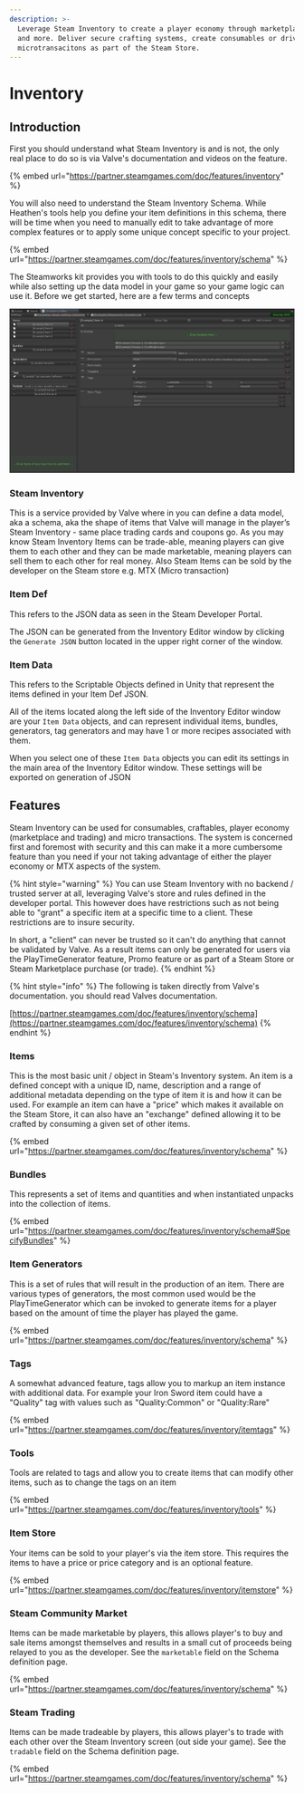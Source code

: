 ```yaml
---
description: >-
  Leverage Steam Inventory to create a player economy through marketplace, trade
  and more. Deliver secure crafting systems, create consumables or drive
  microtransacitons as part of the Steam Store.
---
```


# Inventory

## **Introduction**

First you should understand what Steam Inventory is and is not, the only real place to do so is via Valve's documentation and videos on the feature.&#x20;

{% embed url="https://partner.steamgames.com/doc/features/inventory" %}

You will also need to understand the Steam Inventory Schema. While Heathen's tools help you define your item definitions in this schema, there will be time when you need to manually edit to take advantage of more complex features or to apply some unique concept specific to your project.

{% embed url="https://partner.steamgames.com/doc/features/inventory/schema" %}

The Steamworks kit provides you with tools to do this quickly and easily while also setting up the data model in your game so your game logic can use it. Before we get started, here are a few terms and concepts

![](<../../../.gitbook/assets/image (28).png>)

### **Steam Inventory**

This is a service provided by Valve where in you can define a data model, aka a schema, aka the shape of items that Valve will manage in the player’s Steam Inventory - same place trading cards and coupons go. As you may know Steam Inventory Items can be trade-able, meaning players can give them to each other and they can be made marketable, meaning players can sell them to each other for real money. Also Steam Items can be sold by the developer on the Steam store e.g. MTX (Micro transaction)

### **Item Def**

This refers to the JSON data as seen in the Steam Developer Portal.

The JSON can be generated from the Inventory Editor window by clicking the `Generate JSON` button located in the upper right corner of the window.

### **Item Data**

This refers to the Scriptable Objects defined in Unity that represent the items defined in your Item Def JSON.

All of the items located along the left side of the Inventory Editor window are your `Item Data` objects, and can represent individual items, bundles, generators, tag generators and may have 1 or more recipes associated with them.

When you select one of these `Item Data` objects you can edit its settings in the main area of the Inventory Editor window. These settings will be exported on generation of JSON

## Features

Steam Inventory can be used for consumables, craftables, player economy (marketplace and trading) and micro transactions. The system is concerned first and foremost with security and this can make it a more cumbersome feature than you need if your not taking advantage of either the player economy or MTX aspects of the system.

{% hint style="warning" %}
You can use Steam Inventory with no backend / trusted server at all, leveraging Valve's store and rules defined in the developer portal. This however does have restrictions such as not being able to "grant" a specific item at a specific time to a client. These restrictions are to insure security.

In short, a "client" can never be trusted so it can't do anything that cannot be validated by Valve. As a result items can only be generated for users via the PlayTimeGenerator feature, Promo feature or as part of a Steam Store or Steam Marketplace purchase (or trade).
{% endhint %}

{% hint style="info" %}
The following is taken directly from Valve's documentation. you should read Valves documentation.

[https://partner.steamgames.com/doc/features/inventory/schema](https://partner.steamgames.com/doc/features/inventory/schema)
{% endhint %}

### Items

This is the most basic unit / object in Steam's Inventory system. An item is a defined concept with a unique ID, name, description and a range of additional metadata depending on the type of item it is and how it can be used. For example an item can have a "price" which makes it available on the Steam Store, it can also have an "exchange" defined allowing it to be crafted by consuming a given set of other items.

{% embed url="https://partner.steamgames.com/doc/features/inventory/schema" %}

### Bundles

This represents a set of items and quantities and when instantiated unpacks into the collection of items.

{% embed url="https://partner.steamgames.com/doc/features/inventory/schema#SpecifyBundles" %}

### Item Generators

This is a set of rules that will result in the production of an item. There are various types of generators, the most common used would be the PlayTimeGenerator which can be invoked to generate items for a player based on the amount of time the player has played the game.

{% embed url="https://partner.steamgames.com/doc/features/inventory/schema" %}

### Tags

A somewhat advanced feature, tags allow you to markup an item instance with additional data. For example your Iron Sword item could have a "Quality" tag with values such as "Quality:Common" or "Quality:Rare"

{% embed url="https://partner.steamgames.com/doc/features/inventory/itemtags" %}

### Tools

Tools are related to tags and allow you to create items that can modify other items, such as to change the tags on an item

{% embed url="https://partner.steamgames.com/doc/features/inventory/tools" %}

### Item Store

Your items can be sold to your player's via the item store. This requires the items to have a price or price category and is an optional feature.

{% embed url="https://partner.steamgames.com/doc/features/inventory/itemstore" %}

### Steam Community Market

Items can be made marketable by players, this allows player's to buy and sale items amongst themselves and results in a small cut of proceeds being relayed to you as the developer. See the `marketable` field on the Schema definition page.

{% embed url="https://partner.steamgames.com/doc/features/inventory/schema" %}

### Steam Trading

Items can be made tradeable by players, this allows player's to trade with each other over the Steam Inventory screen (out side your game). See the `tradable` field on the Schema definition page.

{% embed url="https://partner.steamgames.com/doc/features/inventory/schema" %}

